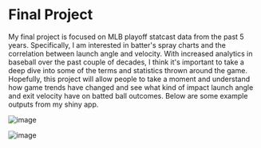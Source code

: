 # Final Project
My final project is focused on MLB playoff statcast data from the past 5 years. Specifically, I am interested in batter's spray charts and the correlation between launch angle and velocity. With increased analytics in baseball over the past couple of decades, I think it's important to take a deep dive into some of the terms and statistics thrown around the game. Hopefully, this project will allow people to take a moment and understand how game trends have changed and see what kind of impact launch angle and exit velocity have on batted ball outcomes. Below are some example outputs from my shiny app.

![image](https://github.com/bkaradenes25/ds334_final_project/assets/144648232/2422ae69-db24-4ba4-a77d-e20f1af5c434)

![image](https://github.com/bkaradenes25/ds334_final_project/assets/144648232/5a705f29-4409-4f41-9a5c-ae86b653177d)


